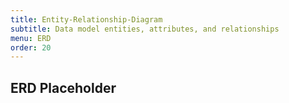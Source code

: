 ```yaml
---
title: Entity-Relationship-Diagram
subtitle: Data model entities, attributes, and relationships
menu: ERD
order: 20
---
```


## ERD Placeholder
